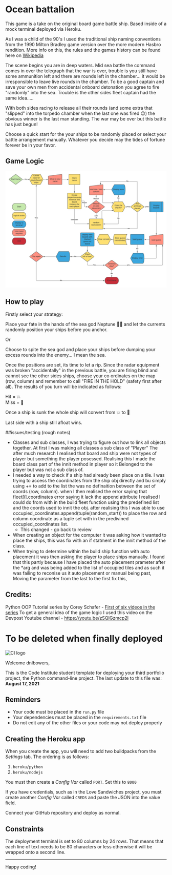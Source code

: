 # Ocean battalion
This game is a take on the original board game battle ship. Based inside of a mock terminal deployed via Heroku.

As I was a child of the 90's I used the traditional ship naming conventions from the 1990 Milton Bradley game version over the more modern Hasbro rendition. More info on this, the rules and the games history can be found here on [Wikipedia](https://en.wikipedia.org/wiki/Battleship_(game))

The scene begins you are in deep waters. Mid sea battle the command comes in over the telegraph that the war is over, trouble is you still have some ammunition left and there are rounds left in the chamber... it would be irresponsible to leave live rounds in the chamber. To be a good captain and save your own men from accidental onboard detonation you agree to fire "randomly" into the sea. Trouble is the other sides fleet captain had the same idea.....

With both sides racing to release all their rounds (and some extra that "slipped" into the torpedo chamber when the last one was fired :wink:) the obvious winner is the last man standing. The war may be over but this battle has just begun!

Choose a quick start for the your ships to be randomly placed or select your battle arrangement manually. Whatever you decide may the tides of fortune forever be in your favor.

## Game Logic

![Game Logic Flowchart](docs/flowchart.jpeg)

## How to play

Firstly select your strategy:  

Place your fate in the hands of the sea god Neptune :merman: and let the currents randomly position your ships before you anchor.   

Or  

Choose to spite the sea god and place your ships before dumping your excess rounds into the enemy... I mean the sea.  

Once the positions are set, its time to let a rip. Since the radar equipment was broken "accidentally" in the previous battle, you are firing blind and cannot see the other sides ships, choose your co ordinates on the map (row, column) and remember to call "FIRE IN THE HOLD" (safety first after all). The results of you turn will be indicated as follows:  

Hit = :boom:  
Miss = :ocean:

Once a ship is sunk the whole ship will convert from :boom: to :diving_mask:

Last side with a ship still afloat wins.

##issues/testing (rough notes)
* Classes and sub classes, I was trying to figure out how to link all objects together. At first I was making all classes a sub class of "Player" The after much research I realised that board and ship were not types of player but something the player posessed. Realising this I made the board class part of the innit method in player so it Belonged to the player but was not a sub class of.
* I needed a way to check if a ship had already been place on a tile. I was trying to access the coordinates from the ship obj directly and bu simply using += to add to the list the was no definaition between the set of coords (row, column). when I then realised the error saying that fleet[i].coordinates error saying it lack the append attribute I realised I could do  from with in the build fleet function using the predefined list and the coords used to innit the obj. after realising this I was able to use occupied_coordinates.append(tuple(random_start)) to place the row and column coordinate as a tuple set with in the predivined occupied_coordinates list.
  * This changed - go back to review
* When creating an object for the computer it was asking how it wanted to place the ships, this was fix with an if statment in the innit method of the class.
* When trying to determine within the build ship function with auto placement it was then asking the player to place ships manually. I found that this partly because I have placed the auto placement prameter after the *arg and was being added to the list of occupied tiles and as such it was failing to reconise us it auto placement or manual being past, Moving the parameter from the last to the first fix this,

## Credits:
Python OOP Tutorial series by Corey Schafer  - [First of six videos in the series](https://youtu.be/ZDa-Z5JzLYM)
To get a general idea of the game logic I used this video on the Devpost Youtube channel - https://youtu.be/zSQIGzmcp2I



# To be deleted when finally deployed
![CI logo](https://codeinstitute.s3.amazonaws.com/fullstack/ci_logo_small.png)

Welcome dnlbowers,

This is the Code Institute student template for deploying your third portfolio project, the Python command-line project. The last update to this file was: **August 17, 2021**

## Reminders

* Your code must be placed in the `run.py` file
* Your dependencies must be placed in the `requirements.txt` file
* Do not edit any of the other files or your code may not deploy properly

## Creating the Heroku app

When you create the app, you will need to add two buildpacks from the _Settings_ tab. The ordering is as follows:

1. `heroku/python`
2. `heroku/nodejs`

You must then create a _Config Var_ called `PORT`. Set this to `8000`

If you have credentials, such as in the Love Sandwiches project, you must create another _Config Var_ called `CREDS` and paste the JSON into the value field.

Connect your GitHub repository and deploy as normal.

## Constraints

The deployment terminal is set to 80 columns by 24 rows. That means that each line of text needs to be 80 characters or less otherwise it will be wrapped onto a second line.

-----
Happy coding!
